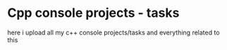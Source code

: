 # Cpp console projects - tasks
 here i upload all my c++ console projects/tasks and everything related to this
